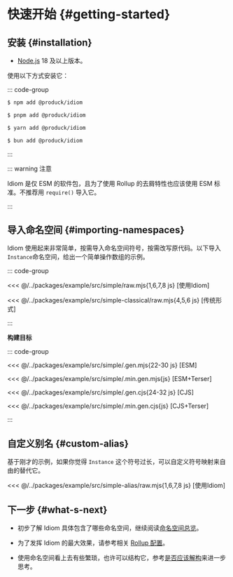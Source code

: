 # 快速开始 {#getting-started}



## 安装 {#installation}

- [Node.js](https://nodejs.org/) 18 及以上版本。

使用以下方式安装它：

::: code-group

```sh [npm]
$ npm add @produck/idiom
```

```sh [pnpm]
$ pnpm add @produck/idiom
```

```sh [yarn]
$ yarn add @produck/idiom
```

```sh [bun]
$ bun add @produck/idiom
```

:::

::: warning 注意

Idiom 是仅 ESM 的软件包，且为了使用 Rollup 的去屑特性也应该使用 ESM 标准。不推荐用 `require()` 导入它。

:::

## 导入命名空间 {#importing-namespaces}

Idiom 使用起来非常简单，按需导入命名空间符号，按需改写原代码。以下导入`Instance`命名空间，给出一个简单操作数组的示例。

::: code-group

<<< @/../packages/example/src/simple/raw.mjs{1,6,7,8 js} [使用Idiom]

<<< @/../packages/example/src/simple-classical/raw.mjs{4,5,6 js} [传统形式]

:::

**构建目标**

::: code-group

<<< @/../packages/example/src/simple/.gen.mjs{22-30 js} [ESM]

<<< @/../packages/example/src/simple/.min.gen.mjs{js} [ESM+Terser]

<<< @/../packages/example/src/simple/.gen.cjs{24-32 js} [CJS]

<<< @/../packages/example/src/simple/.min.gen.cjs{js} [CJS+Terser]

:::

## 自定义别名 {#custom-alias}

基于刚才的示例，如果你觉得 `Instance` 这个符号过长，可以自定义符号映射来自由的替代它。

<<< @/../packages/example/src/simple-alias/raw.mjs{1,6,7,8 js} [使用Idiom]

## 下一步 {#what-s-next}

- 初步了解 Idiom 具体包含了哪些命名空间，继续阅读[命名空间总览](/zh/guide/namespaces)。

- 为了发挥 Idiom 的最大效果，请参考相关 [Rollup 配置](/zh/guide/rollup-configuration)。

- 使用命名空间看上去有些繁琐，也许可以结构它，参考[是否应该解构](/zh/guide/destructuring-or-not)来进一步思考。
